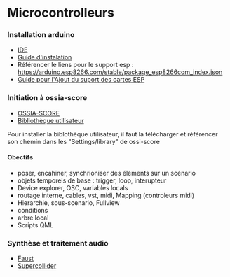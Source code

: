 # Microcontrolleurs

### Installation arduino
* [IDE](https://www.arduino.cc/en/Main/Software)
* [Guide d'instalation](https://www.arduino.cc/en/Guide/HomePage)
* Référencer le liens pour le support esp : https://arduino.esp8266.com/stable/package_esp8266com_index.json 
* [Guide pour l'Ajout du suport des cartes ESP](https://www.fais-le-toi-meme.fr/fr/electronique/tutoriel/programmes-arduino-executes-sur-esp8266-arduino-ide)

### Initiation à ossia-score
* [OSSIA-SCORE](https://ossia.io/)
* [Bibliothèque utilisateur](https://github.com/OSSIA/score-user-library)

Pour installer la biblothèque utilisateur, il faut la télécharger et référencer son chemin dans les "Settings/library" de ossi-score

#### Obectifs
* poser, encahiner, synchrioniser des éléments sur un scénario
* objets temporels de base : trigger, loop, interupteur
* Device explorer, OSC, variables locals
* routage interne, cables, vst, midi, Mapping (controleurs midi)
* Hierarchie, sous-scenario, Fullview
* conditions
* arbre local
* Scripts QML

### Synthèse et traitement audio
* [Faust](http://faust.grame.fr/)
* [Supercollider](https://supercollider.github.io/)
